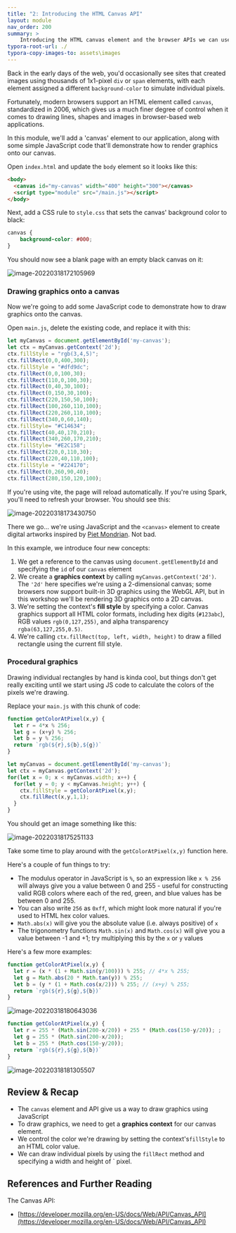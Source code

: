 ```yaml
---
title: "2: Introducing the HTML Canvas API"
layout: module
nav_order: 200
summary: >
    Introducing the HTML canvas element and the browser APIs we can use to work with it.
typora-root-url: ./
typora-copy-images-to: assets\images
---
```


Back in the early days of the web, you'd occasionally see sites that created images using thousands of 1x1-pixel `div` or `span` elements, with each element assigned a different `background-color` to simulate individual pixels.

Fortunately, modern browsers support an HTML element called `canvas`, standardized in 2006, which gives us a much finer degree of control when it comes to drawing lines, shapes and images in browser-based web applications.

In this module, we'll add a 'canvas' element to our application, along with some simple JavaScript code that'll demonstrate how to render graphics onto our canvas.

Open `index.html` and update the `body` element so it looks like this:

```html
<body>
  <canvas id="my-canvas" width="400" height="300"></canvas>
  <script type="module" src="/main.js"></script>
</body>
```

Next, add a CSS rule to `style.css` that sets the canvas' background color to black:

```css
canvas {
    background-color: #000;
}
```

You should now see a blank page with an empty black canvas on it:

![image-20220318172105969](assets/images/image-20220318172105969.png)

### Drawing graphics onto a canvas

Now we're going to add some JavaScript code to demonstrate how to draw graphics onto the canvas.

Open `main.js`, delete the existing code, and replace it with this:

```javascript
let myCanvas = document.getElementById('my-canvas');
let ctx = myCanvas.getContext('2d');
ctx.fillStyle = "rgb(3,4,5)";
ctx.fillRect(0,0,400,300);
ctx.fillStyle = "#dfd9dc";
ctx.fillRect(0,0,100,30);
ctx.fillRect(110,0,100,30);
ctx.fillRect(0,40,30,100);
ctx.fillRect(0,150,30,100);
ctx.fillRect(220,150,50,100);
ctx.fillRect(100,260,110,100);
ctx.fillRect(220,260,110,100);
ctx.fillRect(340,0,60,140);
ctx.fillStyle= "#C14634";
ctx.fillRect(40,40,170,210);
ctx.fillRect(340,260,170,210);
ctx.fillStyle= "#E2C158";
ctx.fillRect(220,0,110,30);
ctx.fillRect(220,40,110,100);
ctx.fillStyle = "#224170";
ctx.fillRect(0,260,90,40);
ctx.fillRect(280,150,120,100);
```

If you're using vite, the page will reload automatically. If you're using Spark, you'll need to refresh your browser. You should see this:

![image-20220318173430750](/assets/images/image-20220318173430750.png)

There we go... we're using JavaScript and the `<canvas>` element to create digital artworks inspired by [Piet Mondrian](https://en.wikipedia.org/wiki/Piet_Mondrian). Not bad.

In this example, we introduce four new concepts:

1. We get a reference to the canvas using `document.getElementById` and specifying the `id` of our `canvas` element
2. We create a **graphics context** by calling `myCanvas.getContext('2d')`. The `'2d'` here specifies we're using a 2-dimensional canvas; some browsers now support built-in 3D graphics using the WebGL API, but in this workshop we'll be rendering 3D graphics onto a 2D canvas.
3. We're setting the context's **fill style** by specifying a color. Canvas graphics support all HTML color formats, including hex digits (`#123abc`), RGB values `rgb(0,127,255)`, and alpha transparency `rgba(63,127,255,0.5)`.
4. We're calling `ctx.fillRect(top, left, width, height)` to draw a filled rectangle using the current fill style.

### Procedural graphics

Drawing individual rectangles by hand is kinda cool, but things don't get really exciting until we start using JS code to calculate the colors of the pixels we're drawing.

Replace your `main.js` with this chunk of code:

```javascript
function getColorAtPixel(x,y) {
  let r = 4*x % 256;
  let g = (x+y) % 256;
  let b = y % 256;
  return `rgb(${r},${b},${g})`
}

let myCanvas = document.getElementById('my-canvas');
let ctx = myCanvas.getContext('2d');
for(let x = 0; x < myCanvas.width; x++) {
  for(let y = 0; y < myCanvas.height; y++) {    
    ctx.fillStyle = getColorAtPixel(x,y);
    ctx.fillRect(x,y,1,1);
  }
}
```

You should get an image something like this:

![image-20220318175251133](assets/images/image-20220318175251133.png)

Take some time to play around with the `getColorAtPixel(x,y)` function here.

Here's a couple of fun things to try:

* The modulus operator in JavaScript is `%`, so an expression like `x % 256` will always give you a value between 0 and 255 - useful for constructing valid RGB colors where each of the red, green, and blue values has be between 0 and 255.
* You can also write `256` as `0xff`, which might look more natural if you're used to HTML hex color values.
* `Math.abs(x)` will give you the absolute value (i.e. always positive) of `x`
* The trigonometry functions `Math.sin(x)` and `Math.cos(x)` will give you a value between -1 and +1; try multiplying this by the `x` or `y` values

Here's a few more examples:

```javascript
function getColorAtPixel(x,y) {
  let r = (x * (1 + Math.sin(y/100))) % 255; // 4*x % 255;
  let g = Math.abs(20 * Math.tan(y)) % 255;
  let b = (y * (1 + Math.cos(x/2))) % 255; // (x+y) % 255;
  return `rgb(${r},${g},${b})`
}
```

![image-20220318180643036](assets/images/image-20220318180643036.png)

```javascript
function getColorAtPixel(x,y) {
  let r = 255 * (Math.sin(200-x/20)) + 255 * (Math.cos(150-y/20)); ;
  let g = 255 * (Math.sin(200-x/20));
  let b = 255 * (Math.cos(150-y/20)); 
  return `rgb(${r},${g},${b})`
}
```

![image-20220318181305507](assets/images/image-20220318181305507.png)

## Review & Recap

* The `canvas` element and API give us a way to draw graphics using JavaScript
* To draw graphics, we need to get a **graphics context** for our canvas element.
* We control the color we're drawing by setting the context's`fillStyle` to an HTML color value.
* We can draw individual pixels by using the `fillRect` method and specifying a width and height of ` pixel.

## References and Further Reading

The Canvas API:

* [https://developer.mozilla.org/en-US/docs/Web/API/Canvas_API](https://developer.mozilla.org/en-US/docs/Web/API/Canvas_API)